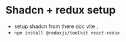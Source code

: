 # Shadcn + redux setup

- setup shadcn from there doc vite .
- `npm install @reduxjs/toolkit react-redux`

